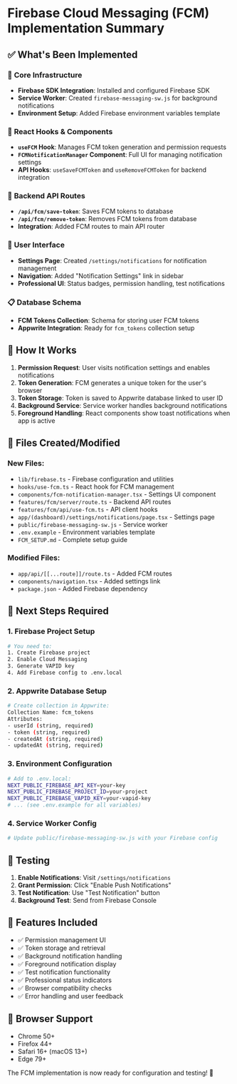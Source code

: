 # Firebase Cloud Messaging (FCM) Implementation Summary

## ✅ What's Been Implemented

### 🔧 **Core Infrastructure**
- **Firebase SDK Integration**: Installed and configured Firebase SDK
- **Service Worker**: Created `firebase-messaging-sw.js` for background notifications
- **Environment Setup**: Added Firebase environment variables template

### 🎯 **React Hooks & Components**
- **`useFCM` Hook**: Manages FCM token generation and permission requests
- **`FCMNotificationManager` Component**: Full UI for managing notification settings
- **API Hooks**: `useSaveFCMToken` and `useRemoveFCMToken` for backend integration

### 🚀 **Backend API Routes**
- **`/api/fcm/save-token`**: Saves FCM tokens to database
- **`/api/fcm/remove-token`**: Removes FCM tokens from database
- **Integration**: Added FCM routes to main API router

### 📱 **User Interface**
- **Settings Page**: Created `/settings/notifications` for notification management
- **Navigation**: Added "Notification Settings" link in sidebar
- **Professional UI**: Status badges, permission handling, test notifications

### 📋 **Database Schema**
- **FCM Tokens Collection**: Schema for storing user FCM tokens
- **Appwrite Integration**: Ready for `fcm_tokens` collection setup

## 🔄 **How It Works**

1. **Permission Request**: User visits notification settings and enables notifications
2. **Token Generation**: FCM generates a unique token for the user's browser
3. **Token Storage**: Token is saved to Appwrite database linked to user ID
4. **Background Service**: Service worker handles background notifications
5. **Foreground Handling**: React components show toast notifications when app is active

## 📁 **Files Created/Modified**

### New Files:
- `lib/firebase.ts` - Firebase configuration and utilities
- `hooks/use-fcm.ts` - React hook for FCM management
- `components/fcm-notification-manager.tsx` - Settings UI component
- `features/fcm/server/route.ts` - Backend API routes
- `features/fcm/api/use-fcm.ts` - API client hooks
- `app/(dashboard)/settings/notifications/page.tsx` - Settings page
- `public/firebase-messaging-sw.js` - Service worker
- `.env.example` - Environment variables template
- `FCM_SETUP.md` - Complete setup guide

### Modified Files:
- `app/api/[[...route]]/route.ts` - Added FCM routes
- `components/navigation.tsx` - Added settings link
- `package.json` - Added Firebase dependency

## 🚨 **Next Steps Required**

### 1. Firebase Project Setup
```bash
# You need to:
1. Create Firebase project
2. Enable Cloud Messaging
3. Generate VAPID key
4. Add Firebase config to .env.local
```

### 2. Appwrite Database Setup
```bash
# Create collection in Appwrite:
Collection Name: fcm_tokens
Attributes:
- userId (string, required)
- token (string, required) 
- createdAt (string, required)
- updatedAt (string, required)
```

### 3. Environment Configuration
```bash
# Add to .env.local:
NEXT_PUBLIC_FIREBASE_API_KEY=your-key
NEXT_PUBLIC_FIREBASE_PROJECT_ID=your-project
NEXT_PUBLIC_FIREBASE_VAPID_KEY=your-vapid-key
# ... (see .env.example for all variables)
```

### 4. Service Worker Config
```bash
# Update public/firebase-messaging-sw.js with your Firebase config
```

## 🧪 **Testing**

1. **Enable Notifications**: Visit `/settings/notifications`
2. **Grant Permission**: Click "Enable Push Notifications"
3. **Test Notification**: Use "Test Notification" button
4. **Background Test**: Send from Firebase Console

## 🎨 **Features Included**

- ✅ Permission management UI
- ✅ Token storage and retrieval
- ✅ Background notification handling
- ✅ Foreground notification display
- ✅ Test notification functionality
- ✅ Professional status indicators
- ✅ Browser compatibility checks
- ✅ Error handling and user feedback

## 📱 **Browser Support**

- Chrome 50+
- Firefox 44+
- Safari 16+ (macOS 13+)
- Edge 79+

The FCM implementation is now ready for configuration and testing! 🚀
